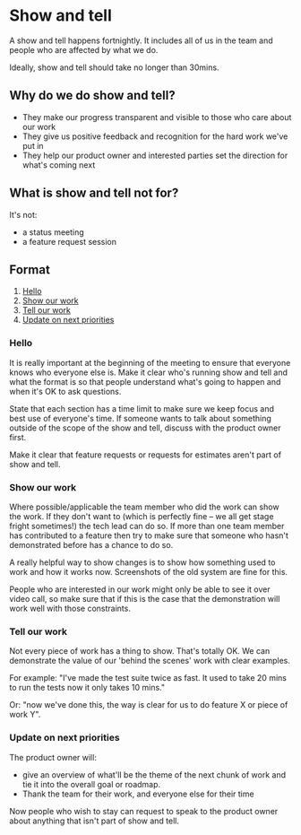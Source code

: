# Show and tell

A show and tell happens fortnightly. It includes all of us in the team and people who are affected by what we do. 

Ideally, show and tell should take no longer than 30mins.

## Why do we do show and tell?

- They make our progress transparent and visible to those who care about our work 
- They give us positive feedback and recognition for the hard work we've put in 
- They help our product owner and interested parties set the direction for what's coming next 

## What is show and tell not for?

It's not:

- a status meeting 
- a feature request session

## Format

1. [Hello](#hello)
2. [Show our work](#show-our-work)
3. [Tell our work](#tell-our-work)
4. [Update on next priorities](#update-on-next-priorities)

### Hello

It is really important at the beginning of the meeting to ensure that everyone knows who everyone else is.
Make it clear who's running show and tell and what the format is so that people understand what's going to happen and 
when it's OK to ask questions.

State that each section has a time limit to make sure we keep focus and best use of everyone's time. If someone wants to
talk about something outside of the scope of the show and tell, discuss with the product owner first.

Make it clear that feature requests or requests for estimates aren't part of show and tell.

### Show our work

Where possible/applicable the team member who did the work can show the work. If they don't want to (which is perfectly
fine – we all get stage fright sometimes!) the tech lead can do so. If more than one team member has
contributed to a feature then try to make sure that someone who hasn't demonstrated before has a chance to do so.

A really helpful way to show changes is to show how something used to work and how it works now. Screenshots of the old
system are fine for this.

People who are interested in our work might only be able to see it over video call, so make sure that if this is the
case that the demonstration will work well with those constraints.

### Tell our work

Not every piece of work has a thing to show. That's totally OK. We can demonstrate the value of our 'behind the scenes' 
work with clear examples.

For example: "I've made the test suite twice as fast. It used to take 20 mins to run the tests now it only takes 
10 mins."

Or: "now we've done this, the way is clear for us to do feature X or piece of work Y".

### Update on next priorities

The product owner will:

- give an overview of what'll be the theme of the next chunk of work and tie it into the overall goal or roadmap.
- Thank the team for their work, and everyone else for their time

Now people who wish to stay can request to speak to the product owner about anything that isn't part of show and tell. 
